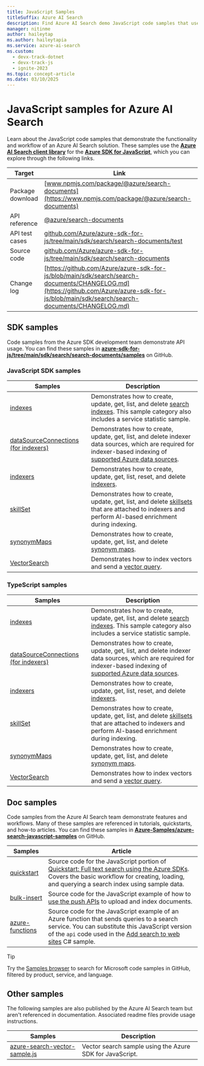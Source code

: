 ```yaml
---
title: JavaScript Samples
titleSuffix: Azure AI Search
description: Find Azure AI Search demo JavaScript code samples that use the Azure .NET SDK for JavaScript.
manager: nitinme
author: haileytap
ms.author: haileytapia
ms.service: azure-ai-search
ms.custom:
  - devx-track-dotnet
  - devx-track-js
  - ignite-2023
ms.topic: concept-article
ms.date: 03/10/2025
---
```


# JavaScript samples for Azure AI Search

Learn about the JavaScript code samples that demonstrate the functionality and workflow of an Azure AI Search solution. These samples use the [**Azure AI Search client library**](/javascript/api/overview/azure/search-documents-readme) for the [**Azure SDK for JavaScript**](/azure/developer/javascript/), which you can explore through the following links.

| Target | Link |
|--------|------|
| Package download | [www.npmjs.com/package/@azure/search-documents](https://www.npmjs.com/package/@azure/search-documents) |
| API reference | [@azure/search-documents](/javascript/api/@azure/search-documents/) |
| API test cases | [github.com/Azure/azure-sdk-for-js/tree/main/sdk/search/search-documents/test](https://github.com/Azure/azure-sdk-for-js/tree/main/sdk/search/search-documents/test) |
| Source code | [github.com/Azure/azure-sdk-for-js/tree/main/sdk/search/search-documents](https://github.com/Azure/azure-sdk-for-js/tree/main/sdk/search/search-documents) |
| Change log | [https://github.com/Azure/azure-sdk-for-js/blob/main/sdk/search/search-documents/CHANGELOG.md](https://github.com/Azure/azure-sdk-for-js/blob/main/sdk/search/search-documents/CHANGELOG.md) |

## SDK samples

Code samples from the Azure SDK development team demonstrate API usage. You can find these samples in [**azure-sdk-for-js/tree/main/sdk/search/search-documents/samples**](https://github.com/Azure/azure-sdk-for-js/tree/main/sdk/search/search-documents/samples) on GitHub.

### JavaScript SDK samples

| Samples | Description |
|---------|-------------|
| [indexes](https://github.com/Azure/azure-sdk-for-js/tree/main/sdk/search/search-documents/samples/v11/javascript) | Demonstrates how to create, update, get, list, and delete [search indexes](search-what-is-an-index.md). This sample category also includes a service statistic sample. |
| [dataSourceConnections (for indexers)](https://github.com/Azure/azure-sdk-for-js/blob/main/sdk/search/search-documents/samples/v11/javascript/dataSourceConnectionOperations.js) | Demonstrates how to create, update, get, list, and delete indexer data sources, which are required for indexer-based indexing of [supported Azure data sources](search-indexer-overview.md#supported-data-sources). |
| [indexers](https://github.com/Azure/azure-sdk-for-js/tree/main/sdk/search/search-documents/samples/v11/javascript) | Demonstrates how to create, update, get, list, reset, and delete [indexers](search-indexer-overview.md).|
| [skillSet](https://github.com/Azure/azure-sdk-for-js/tree/main/sdk/search/search-documents/samples/v11/javascript) | Demonstrates how to create, update, get, list, and delete [skillsets](cognitive-search-working-with-skillsets.md) that are attached to indexers and perform AI-based enrichment during indexing. |
| [synonymMaps](https://github.com/Azure/azure-sdk-for-js/tree/main/sdk/search/search-documents/samples/v11/javascript) | Demonstrates how to create, update, get, list, and delete [synonym maps](search-synonyms.md). |
| [VectorSearch](https://github.com/Azure/azure-sdk-for-js/blob/main/sdk/search/search-documents/samples/v12-beta/javascript/vectorSearch.js) | Demonstrates how to index vectors and send a [vector query](vector-search-how-to-query.md). |

### TypeScript samples

| Samples | Description |
|---------|-------------|
| [indexes](https://github.com/Azure/azure-sdk-for-js/tree/main/sdk/search/search-documents/samples/v11/typescript/src) | Demonstrates how to create, update, get, list, and delete [search indexes](search-what-is-an-index.md). This sample category also includes a service statistic sample. |
| [dataSourceConnections (for indexers)](https://github.com/Azure/azure-sdk-for-js/blob/main/sdk/search/search-documents/samples/v11/typescript/src/dataSourceConnectionOperations.ts) | Demonstrates how to create, update, get, list, and delete indexer data sources, which are required for indexer-based indexing of [supported Azure data sources](search-indexer-overview.md#supported-data-sources). |
| [indexers](https://github.com/Azure/azure-sdk-for-js/tree/main/sdk/search/search-documents/samples/v11/typescript/src) | Demonstrates how to create, update, get, list, reset, and delete [indexers](search-indexer-overview.md).|
| [skillSet](https://github.com/Azure/azure-sdk-for-js/blob/main/sdk/search/search-documents/samples/v11/typescript/src/skillSetOperations.ts) | Demonstrates how to create, update, get, list, and delete [skillsets](cognitive-search-working-with-skillsets.md) that are attached to indexers and perform AI-based enrichment during indexing. |
| [synonymMaps](https://github.com/Azure/azure-sdk-for-js/blob/main/sdk/search/search-documents/samples/v11/typescript/src/synonymMapOperations.ts) | Demonstrates how to create, update, get, list, and delete [synonym maps](search-synonyms.md). |
| [VectorSearch](https://github.com/Azure/azure-sdk-for-js/blob/main/sdk/search/search-documents/samples/v12/typescript/src/vectorSearch.ts) | Demonstrates how to index vectors and send a [vector query](vector-search-how-to-query.md). |

## Doc samples

Code samples from the Azure AI Search team demonstrate features and workflows. Many of these samples are referenced in tutorials, quickstarts, and how-to articles. You can find these samples in [**Azure-Samples/azure-search-javascript-samples**](https://github.com/Azure-Samples/azure-search-javascript-samples) on GitHub.

| Samples | Article |
|---------|---------|
| [quickstart](https://github.com/Azure-Samples/azure-search-javascript-samples/tree/main/quickstart) | Source code for the JavaScript portion of [Quickstart: Full text search using the Azure SDKs](search-get-started-text.md). Covers the basic workflow for creating, loading, and querying a search index using sample data. |
| [bulk-insert](https://github.com/Azure-Samples/azure-search-javascript-samples/tree/main/bulk-insert) | Source code for the JavaScript example of how to [use the push APIs](search-how-to-load-search-index.md) to upload and index documents. |
| [azure-functions](https://github.com/Azure-Samples/azure-search-javascript-samples/tree/main/azure-function-search) | Source code for the JavaScript example of an Azure function that sends queries to a search service. You can substitute this JavaScript version of the `api` code used in the [Add search to web sites](tutorial-csharp-overview.md) C# sample. |
> [!TIP]
> Try the [Samples browser](/samples/browse/?languages=javascript&products=azure-cognitive-search) to search for Microsoft code samples in GitHub, filtered by product, service, and language.

## Other samples

The following samples are also published by the Azure AI Search team but aren't referenced in documentation. Associated readme files provide usage instructions.

| Samples | Description |
|---------|-------------|
| [azure-search-vector-sample.js](https://github.com/Azure/azure-search-vector-samples/tree/main/demo-javascript/readme.md) | Vector search sample using the Azure SDK for JavaScript. |
